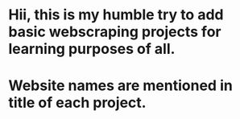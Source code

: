 # Hii, this is my humble try to add basic webscraping projects for learning purposes of all.
# Website names are mentioned in title of each project.

